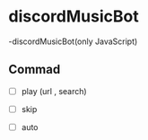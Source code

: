 # discordMusicBot
-discordMusicBot(only JavaScript)

## Commad
-[ ] play (url , search)
-[ ] skip
-[ ] auto

